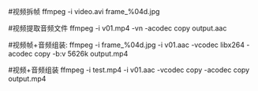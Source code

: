 #视频拆帧
    ffmpeg -i video.avi frame_%04d.jpg

#视频提取音频文件
    ffmpeg -i v01.mp4 -vn -acodec copy output.aac

#视频帧+音频组装:
    ffmpeg -i frame_%04d.jpg -i v01.aac -vcodec libx264 -acodec copy -b:v 5626k output.mp4

#视频+音频组装
    ffmpeg -i test.mp4 -i v01.aac -vcodec copy -acodec copy output.mp4
